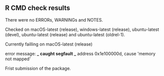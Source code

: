 ## R CMD check results

There were no ERRORs, WARNINGs and NOTES.

Checked on macOS-latest (release), windows-latest (release), ubuntu-latest (devel), ubuntu-latest (release) and ubuntu-latest (oldrel-1).

Currently failling on macOS-latest (release)

error message: **_ caught segfault _**
address 0x1e100000d, cause 'memory not mapped'

Frist submission of the package.
